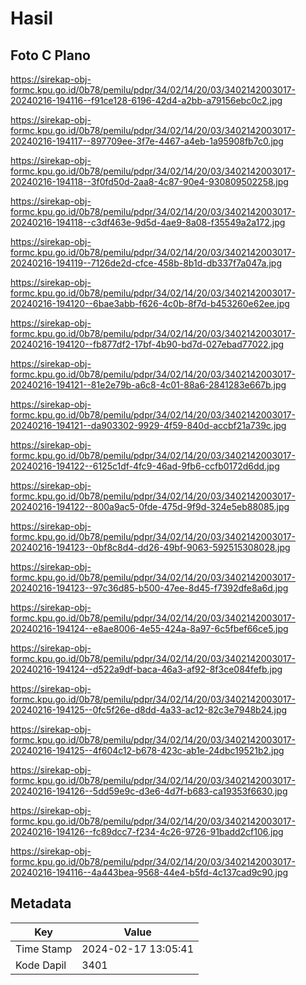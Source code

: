 # Hasil

## Foto C Plano

https://sirekap-obj-formc.kpu.go.id/0b78/pemilu/pdpr/34/02/14/20/03/3402142003017-20240216-194116--f91ce128-6196-42d4-a2bb-a79156ebc0c2.jpg

https://sirekap-obj-formc.kpu.go.id/0b78/pemilu/pdpr/34/02/14/20/03/3402142003017-20240216-194117--897709ee-3f7e-4467-a4eb-1a95908fb7c0.jpg

https://sirekap-obj-formc.kpu.go.id/0b78/pemilu/pdpr/34/02/14/20/03/3402142003017-20240216-194118--3f0fd50d-2aa8-4c87-90e4-930809502258.jpg

https://sirekap-obj-formc.kpu.go.id/0b78/pemilu/pdpr/34/02/14/20/03/3402142003017-20240216-194118--c3df463e-9d5d-4ae9-8a08-f35549a2a172.jpg

https://sirekap-obj-formc.kpu.go.id/0b78/pemilu/pdpr/34/02/14/20/03/3402142003017-20240216-194119--7126de2d-cfce-458b-8b1d-db337f7a047a.jpg

https://sirekap-obj-formc.kpu.go.id/0b78/pemilu/pdpr/34/02/14/20/03/3402142003017-20240216-194120--6bae3abb-f626-4c0b-8f7d-b453260e62ee.jpg

https://sirekap-obj-formc.kpu.go.id/0b78/pemilu/pdpr/34/02/14/20/03/3402142003017-20240216-194120--fb877df2-17bf-4b90-bd7d-027ebad77022.jpg

https://sirekap-obj-formc.kpu.go.id/0b78/pemilu/pdpr/34/02/14/20/03/3402142003017-20240216-194121--81e2e79b-a6c8-4c01-88a6-2841283e667b.jpg

https://sirekap-obj-formc.kpu.go.id/0b78/pemilu/pdpr/34/02/14/20/03/3402142003017-20240216-194121--da903302-9929-4f59-840d-accbf21a739c.jpg

https://sirekap-obj-formc.kpu.go.id/0b78/pemilu/pdpr/34/02/14/20/03/3402142003017-20240216-194122--6125c1df-4fc9-46ad-9fb6-ccfb0172d6dd.jpg

https://sirekap-obj-formc.kpu.go.id/0b78/pemilu/pdpr/34/02/14/20/03/3402142003017-20240216-194122--800a9ac5-0fde-475d-9f9d-324e5eb88085.jpg

https://sirekap-obj-formc.kpu.go.id/0b78/pemilu/pdpr/34/02/14/20/03/3402142003017-20240216-194123--0bf8c8d4-dd26-49bf-9063-592515308028.jpg

https://sirekap-obj-formc.kpu.go.id/0b78/pemilu/pdpr/34/02/14/20/03/3402142003017-20240216-194123--97c36d85-b500-47ee-8d45-f7392dfe8a6d.jpg

https://sirekap-obj-formc.kpu.go.id/0b78/pemilu/pdpr/34/02/14/20/03/3402142003017-20240216-194124--e8ae8006-4e55-424a-8a97-6c5fbef66ce5.jpg

https://sirekap-obj-formc.kpu.go.id/0b78/pemilu/pdpr/34/02/14/20/03/3402142003017-20240216-194124--d522a9df-baca-46a3-af92-8f3ce084fefb.jpg

https://sirekap-obj-formc.kpu.go.id/0b78/pemilu/pdpr/34/02/14/20/03/3402142003017-20240216-194125--0fc5f26e-d8dd-4a33-ac12-82c3e7948b24.jpg

https://sirekap-obj-formc.kpu.go.id/0b78/pemilu/pdpr/34/02/14/20/03/3402142003017-20240216-194125--4f604c12-b678-423c-ab1e-24dbc19521b2.jpg

https://sirekap-obj-formc.kpu.go.id/0b78/pemilu/pdpr/34/02/14/20/03/3402142003017-20240216-194126--5dd59e9c-d3e6-4d7f-b683-ca19353f6630.jpg

https://sirekap-obj-formc.kpu.go.id/0b78/pemilu/pdpr/34/02/14/20/03/3402142003017-20240216-194126--fc89dcc7-f234-4c26-9726-91badd2cf106.jpg

https://sirekap-obj-formc.kpu.go.id/0b78/pemilu/pdpr/34/02/14/20/03/3402142003017-20240216-194116--4a443bea-9568-44e4-b5fd-4c137cad9c90.jpg


## Metadata

| Key        | Value               |
| ---------- | ------------------- |
| Time Stamp | 2024-02-17 13:05:41 |
| Kode Dapil | 3401                |



